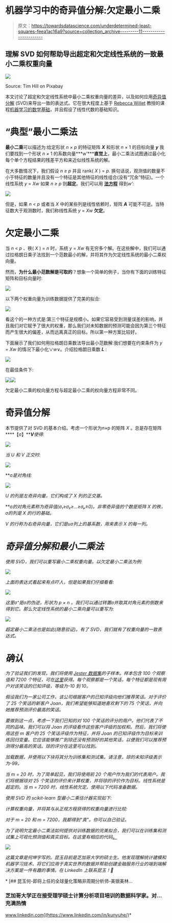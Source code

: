 # 机器学习中的奇异值分解:欠定最小二乘

> 原文：<https://towardsdatascience.com/underdetermined-least-squares-feea1ac16a9?source=collection_archive---------11----------------------->

## 理解 SVD 如何帮助导出超定和欠定线性系统的一致最小二乘权重向量

![](img/b550b7f64fbcbdc8784e3f893ba2961e.png)

Source: Tim Hill on Pixabay

本文讨论了超定和欠定线性系统中最小二乘权重向量的差异，以及如何应用[奇异值分解](https://www.wikiwand.com/en/Singular_value_decomposition) (SVD)来导出一致的表达式。它在很大程度上基于 [Rebecca Willet](https://voices.uchicago.edu/willett/) 教授的课程[机器学习的数学基础](https://voices.uchicago.edu/willett/teaching/fall-2019-mathematical-foundations-of-machine-learning/)，并且假设了线性代数的基础知识。

# “典型”最小二乘法

**最小二乘**可以描述为:给定形状 *n × p* 的特征矩阵 ***X*** 和形状 *n ×* 1 的目标向量 ***y*** 我们要找到一个形状 *n ×* 1 的系数向量***w’*****直觉上**，最小二乘法试图通过最小化每个单个方程结果的残差平方和来近似线性系统的解。

在大多数情况下，我们假设 *n ≥ p* 并且 rank( *X* ) = *p.* 换句话说，观测值的数量不小于特征的数量并且没有一个特征是其他特征的线性组合(没有“冗余”特征)。一个线性系统 *y* = *Xw* 如果 *n ≥ p* 则**超定**。我们可以用 [**法方程**](http://mlwiki.org/index.php/Normal_Equation#Normal_Equation) 得到*w’*:

![](img/c569e728fe63bb22d08e260916cf3606.png)

但是，如果 *n* < *p* 或者当 *X* 中的某些列是线性依赖时，矩阵 ***A*** 可能不可逆。当特征数大于观测数时，我们称线性系统 *y* = *Xw* **欠定**。

# 欠定最小二乘

当 *n* < *p* 、秩( *X* ) = *n* 时，系统 *y* = *Xw* 有无穷多个解。在这些解中，我们可以通过拉格朗日乘子法找到一个范数最小的解，并将其作为欠定线性系统的最小二乘权向量。

然而，**为什么最小范数解是可取的**？想象一个简单的例子，当你有下面的训练特征矩阵和目标向量时:

![](img/8045ad8f33ec4cce7d879193d6763b72.png)

以下两个权重向量为训练数据提供了完美的拟合:

![](img/3f628962bd0d156c5b5229576f3fb879.png)

看这个的一种方式是:第三个特征是规模小。如果它容易受到测量误差的影响，并且我们对它赋予了很大的权重，那么我们对未知数据的预测可能会因为第三个特征而产生很大的偏差，从而远离真正的目标。所以第一种方案比较好。

下面展示了我们如何用拉格朗日乘数法导出最小范数解:我们想要在约束条件为 *y* = *Xw* 的情况下最小化∨*w*∨。介绍拉格朗日乘数 ***L*** :

![](img/a2030c9762ab18bdb8575be7225a97ba.png)

在最佳条件下:

![](img/de35943568b5193b4f0e4b95f03c1e83.png)![](img/e90047e5988d4b808334c8e79e21a099.png)

欠定最小二乘的权向量方程与超定最小二乘的权向量方程非常不同。

# 奇异值分解

本节提供了对 SVD 的基本介绍。考虑一个形状为*n*×p 的矩阵 *X* 。总是存在矩阵****【σ】******V***使得:*

*![](img/1b49a3b6cb6549dfc12f44d985ef3692.png)*

*当 *U* 和 *V* 正交时:*

*![](img/f0067f7c59fb34702741cfbf48c1a96d.png)*

**σ*是对角线:*

*![](img/3bbe278e32f34c052b5a74be6e64ca97.png)*

**U* 的列是左奇异向量，它们构成了 *X* 列的正交基。*

**σ*的对角元素称为奇异值(*σ₁*≥*σ₂*≥…≥*σₚ*≥0)。非零奇异值的个数是矩阵 *X* 的秩，*σ*的列是 *X* 的行的基础。*

**V* 的行称为右奇异向量，它们是*uσ*列上的基系数，用来表示 *X* 的每一列。*

# *奇异值分解和最小二乘法*

*使用 SVD，我们可以重写最小二乘权重向量。以欠定最小二乘法为例:*

*![](img/7b73c13802bf7c020f7bcc9056b32f09.png)*

*上面的表达式看起来有点吓人，但是如果我们仔细看看:*

*![](img/abd4a23918f50200c15c3f78cfabe6a5.png)*

*这里***σ⁺***是*σ*的伪逆，形状为 *p* × *n* 。我们可以通过转置*σ*并取其对角元素的倒数来得到它。那么欠定线性系统的最小二乘向量可以重写为:*

*![](img/a5893259162086cb686b34e881d99a3b.png)*

*超定最小二乘法也是如此(随意验证)。有了 SVD，我们就有了权重向量的一致表达式。*

# *确认*

*为了验证我们的发现，我们将使用 [Jester 数据集](http://eigentaste.berkeley.edu/dataset/)的子样本。样本包含 100 个观察值和 7200 个特征，可在[这里](https://github.com/KunyuHe/SVD-in-Machine-Learning/blob/master/Underdetermined%20Least%20Squares/data/sample.mat)获得。每个观察都是一个笑话，每个特征都是现有用户对该笑话的已知评级，等级为-10 到 10。*

*假设我们为一家公司工作，该公司根据客户的已知评级向他们推荐笑话。对于评价了 25 个笑话的新客户 Joan，我们希望能够知道她喜欢剩下的 75 个笑话，并向她推荐预测评价最高的笑话。*

*要做到这一点，考虑一下我们已知的对 100 个笑话的评分的用户。他们代表了不同的品味。我们可以将 Joan 的评级看作这些客户评级的加权和。然后，我们将使用这些 *m* 客户的 25 个笑话评级作为特征，并将 Joan 的已知评级作为目标来训练回归变量。它应该能够推广到琼还没有预测好的其他笑话，以便我们可以推荐预测得分最高的笑话。琼的评分在这里可以找到。*

*加载数据，并使用以下块将其分为训练集和测试集。请注意，琼的未知评级表示为-99。*

*当 m = 20 时，为了简单起见，我们将使用前 20 个用户作为我们的代表用户。我们将根据琼对 25 个笑话的评价来计算权重，并将琼的评价作为目标。线性系统是超定的。当 *m* = 7200 时，线性系统欠定。使用以下代码准备数据。*

*使用 SVD 的 scikit-learn 型最小二乘估计器实现如下:*

*计算权重向量，并将其与从正规方程获得的权重向量进行比较:*

*对于 *m* = 20 和 *m* = 7200，我都得到“真”。你可以自己验证。*

*为了说明欠定最小二乘法如何提供对训练数据的完美拟合，我们可以在训练集和测试集上可视化预测值和真实目标。在这里有相应的代码[。](https://github.com/KunyuHe/SVD-in-Machine-Learning/blob/master/Underdetermined%20Least%20Squares/codes/viz.py)*

*![](img/3ad38dc5e130b249cbf2a2b5e7dfec6a.png)*

*这篇文章是何坤宇写的。昆玉目前是芝加哥大学的硕士生。他发现理解统计建模和机器学习技术、将它们应用于真实世界的数据并帮助创建金融服务行业的端到端解决方案是一件有趣的事情。在 LinkedIn 上联系昆玉！🐷*

*[](https://www.linkedin.com/in/kunyuhe/) [## 昆玉何-即将上任的全球量化策略非周期分析师-美银美林…

### 芝加哥大学正在接受理学硕士计算分析项目培训的数据科学家。对…充满热情

www.linkedin.com](https://www.linkedin.com/in/kunyuhe/)*